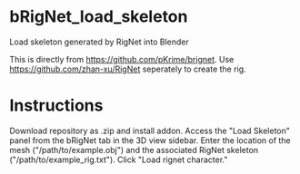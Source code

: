 # bRigNet_load_skeleton
Load skeleton generated by RigNet into Blender

This is directly from https://github.com/pKrime/brignet. Use https://github.com/zhan-xu/RigNet seperately to create the rig.

# Instructions

Download repository as .zip and install addon.
Access the "Load Skeleton" panel from the bRigNet tab in the 3D view sidebar.
Enter the location of the mesh ("/path/to/example.obj") and the associated RigNet skeleton ("/path/to/example_rig.txt").
Click "Load rignet character."
